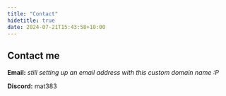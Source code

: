```yaml
---
title: "Contact"
hidetitle: true
date: 2024-07-21T15:43:58+10:00
---
```

## Contact me

**Email:** *still setting up an email address with this custom domain name :P*

**Discord:** mat383